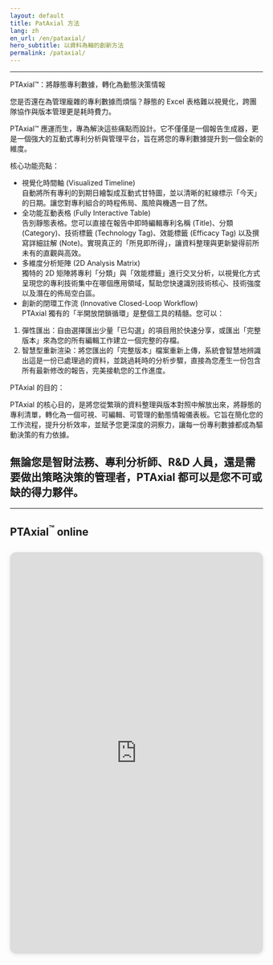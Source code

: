 ```yaml
---
layout: default
title: PatAxial 方法
lang: zh
en_url: /en/pataxial/
hero_subtitle: 以資料為軸的創新方法
permalink: /pataxial/
---
```


---
PTAxial™：將靜態專利數據，轉化為動態決策情報

您是否還在為管理龐雜的專利數據而煩惱？靜態的 Excel 表格難以視覺化，跨團隊協作與版本管理更是耗時費力。

PTAxial™ 應運而生，專為解決這些痛點而設計。它不僅僅是一個報告生成器，更是一個強大的互動式專利分析與管理平台，旨在將您的專利數據提升到一個全新的維度。

核心功能亮點：

- 視覺化時間軸 (Visualized Timeline)  
    自動將所有專利的到期日繪製成互動式甘特圖，並以清晰的紅線標示「今天」的日期。讓您對專利組合的時程佈局、風險與機遇一目了然。
- 全功能互動表格 (Fully Interactive Table)  
    告別靜態表格。您可以直接在報告中即時編輯專利名稱 (Title)、分類 (Category)、技術標籤 (Technology Tag)、效能標籤 (Efficacy Tag) 以及撰寫詳細註解 (Note)。實現真正的「所見即所得」，讓資料整理與更新變得前所未有的直觀與高效。
- 多維度分析矩陣 (2D Analysis Matrix)  
    獨特的 2D 矩陣將專利「分類」與「效能標籤」進行交叉分析，以視覺化方式呈現您的專利技術集中在哪個應用領域，幫助您快速識別技術核心、技術強度以及潛在的佈局空白區。
- 創新的閉環工作流 (Innovative Closed-Loop Workflow)  
    PTAxial 獨有的「半開放閉鎖循環」是整個工具的精髓。您可以：

1. 彈性匯出：自由選擇匯出少量「已勾選」的項目用於快速分享，或匯出「完整版本」來為您的所有編輯工作建立一個完整的存檔。
2. 智慧型重新渲染：將您匯出的「完整版本」檔案重新上傳，系統會智慧地辨識出這是一份已處理過的資料，並跳過耗時的分析步驟，直接為您產生一份包含所有最新修改的報告，完美接軌您的工作進度。

PTAxial 的目的：

PTAxial 的核心目的，是將您從繁瑣的資料整理與版本對照中解放出來，將靜態的專利清單，轉化為一個可視、可編輯、可管理的動態情報儀表板。它旨在簡化您的工作流程，提升分析效率，並賦予您更深度的洞察力，讓每一份專利數據都成為驅動決策的有力依據。

無論您是智財法務、專利分析師、R&D 人員，還是需要做出策略決策的管理者，PTAxial 都可以是您不可或缺的得力夥伴。
---

---

##  PTAxial<sup>™</sup> online

<div style="text-align:center; margin: 2em 0;">
  <iframe 
    src="https://ptaxial.eudaimonia-ip.com/"
    width="100%" 
    height="800" 
    style="border: none; border-radius: 12px; box-shadow: 0 2px 8px rgba(0,0,0,0.1);"
    loading="lazy"
    allowfullscreen>
  </iframe>
</div>
